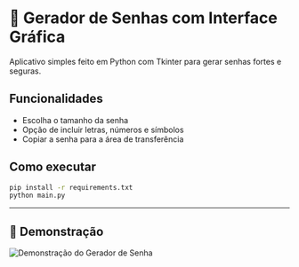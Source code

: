 # 🔐 Gerador de Senhas com Interface Gráfica

Aplicativo simples feito em Python com Tkinter para gerar senhas fortes e seguras.

## Funcionalidades

- Escolha o tamanho da senha
- Opção de incluir letras, números e símbolos
- Copiar a senha para a área de transferência

## Como executar

```bash
pip install -r requirements.txt
python main.py
```
---

## 🎥 Demonstração

![Demonstração do Gerador de Senha](./Gerador-de-Senha-Simples-Estudo--main/assets/img/gerador-de-senha.gif)


